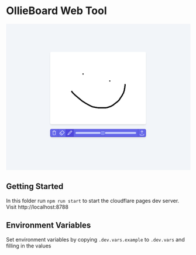 # OllieBoard Web Tool

![Screenshot of ollie board web app](image.png)

## Getting Started

In this folder run `npm run start` to start the cloudflare pages dev server. Visit http://localhost:8788

## Environment Variables

Set environment variables by copying `.dev.vars.example` to `.dev.vars` and filling in the values
